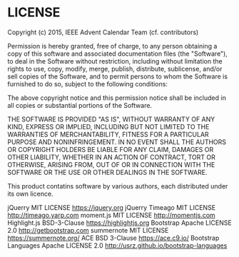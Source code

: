 # LICENSE #
Copyright (c) 2015, IEEE Advent Calendar Team (cf. contributors)

Permission is hereby granted, free of charge, to any person obtaining a copy
of this software and associated documentation files (the "Software"), to deal
in the Software without restriction, including without limitation the rights
to use, copy, modify, merge, publish, distribute, sublicense, and/or sell
copies of the Software, and to permit persons to whom the Software is
furnished to do so, subject to the following conditions:

The above copyright notice and this permission notice shall be included in all
copies or substantial portions of the Software.

THE SOFTWARE IS PROVIDED "AS IS", WITHOUT WARRANTY OF ANY KIND, EXPRESS OR
IMPLIED, INCLUDING BUT NOT LIMITED TO THE WARRANTIES OF MERCHANTABILITY,
FITNESS FOR A PARTICULAR PURPOSE AND NONINFRINGEMENT. IN NO EVENT SHALL THE
AUTHORS OR COPYRIGHT HOLDERS BE LIABLE FOR ANY CLAIM, DAMAGES OR OTHER
LIABILITY, WHETHER IN AN ACTION OF CONTRACT, TORT OR OTHERWISE, ARISING FROM,
OUT OF OR IN CONNECTION WITH THE SOFTWARE OR THE USE OR OTHER DEALINGS IN THE
SOFTWARE.

This product contatins software by various authors, each distributed under its
own licence. 

jQuerry             MIT LICENSE             https://jquery.org
jQuerry Timeago     MIT LICENSE             http://timeago.yarp.com
moment.js           MIT LICENSE             http://momentjs.com
Highlight.js        BSD-3-Clause            https://highlightjs.org
Bootstrap           Apache LICENSE 2.0      http://getbootstrap.com
summernote          MIT LICENSE             https://summernote.org/
ACE                 BSD 3-Clause            https://ace.c9.io/
Bootstrap Languages Apache LICENSE 2.0      http://usrz.github.io/bootstrap-languages
                    
